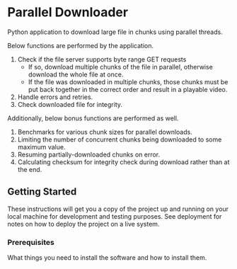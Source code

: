 # Parallel Downloader

Python application to download large file in chunks using parallel threads.

Below functions are performed by the application.

1. Check if the file server supports byte range GET requests
   - If so, download multiple chunks of the file in parallel, otherwise download the whole file at once.
   - If the file was downloaded in multiple chunks, those chunks must be put back together in the correct order and result in a playable video.
2. Handle errors and retries.
3. Check downloaded file for integrity.

Additionally, below bonus functions are performed as well.

1. Benchmarks for various chunk sizes for parallel downloads.
2. Limiting the number of concurrent chunks being downloaded to some maximum value.
3. Resuming partially-downloaded chunks on error.
4. Calculating checksum for integrity check during download rather than at the end.

## Getting Started

These instructions will get you a copy of the project up and running on your local machine for development and testing purposes. See deployment for notes on how to deploy the project on a live system.

### Prerequisites

What things you need to install the software and how to install them.
